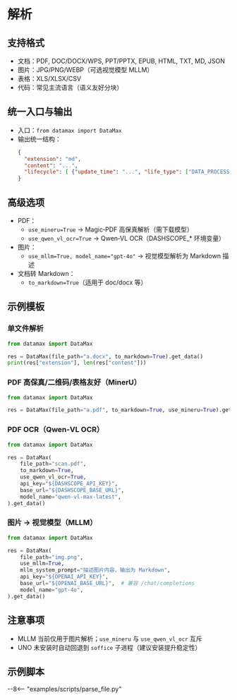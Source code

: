 # 解析

## 支持格式
- 文档：PDF, DOC/DOCX/WPS, PPT/PPTX, EPUB, HTML, TXT, MD, JSON
- 图片：JPG/PNG/WEBP（可选视觉模型 MLLM）
- 表格：XLS/XLSX/CSV
- 代码：常见主流语言（语义友好分块）

## 统一入口与输出
- 入口：`from datamax import DataMax`
- 输出统一结构：
  ```json
  {
    "extension": "md",
    "content": "...",
    "lifecycle": [ {"update_time": "...", "life_type": ["DATA_PROCESSING"], ...}, ... ]
  }
  ```

## 高级选项
- PDF：
  - `use_mineru=True` → Magic‑PDF 高保真解析（需下载模型）
  - `use_qwen_vl_ocr=True` → Qwen‑VL OCR（DASHSCOPE_* 环境变量）
- 图片：
  - `use_mllm=True, model_name="gpt-4o"` → 视觉模型解析为 Markdown 描述
- 文档转 Markdown：
  - `to_markdown=True`（适用于 doc/docx 等）

## 示例模板

### 单文件解析
```python
from datamax import DataMax

res = DataMax(file_path="a.docx", to_markdown=True).get_data()
print(res["extension"], len(res["content"]))
```

### PDF 高保真/二维码/表格友好（MinerU）
```python
from datamax import DataMax

res = DataMax(file_path="a.pdf", to_markdown=True, use_mineru=True).get_data()
```

### PDF OCR（Qwen‑VL OCR）
```python
from datamax import DataMax

res = DataMax(
    file_path="scan.pdf",
    to_markdown=True,
    use_qwen_vl_ocr=True,
    api_key="${DASHSCOPE_API_KEY}",
    base_url="${DASHSCOPE_BASE_URL}",
    model_name="qwen-vl-max-latest",
).get_data()
```

### 图片 → 视觉模型（MLLM）
```python
from datamax import DataMax

res = DataMax(
    file_path="img.png",
    use_mllm=True,
    mllm_system_prompt="描述图片内容，输出为 Markdown",
    api_key="${OPENAI_API_KEY}",
    base_url="${OPENAI_BASE_URL}",  # 兼容 /chat/completions
    model_name="gpt-4o",
).get_data()
```

## 注意事项
- MLLM 当前仅用于图片解析；`use_mineru` 与 `use_qwen_vl_ocr` 互斥
- UNO 未安装时自动回退到 `soffice` 子进程（建议安装提升稳定性）

## 示例脚本

--8<-- "examples/scripts/parse_file.py"
